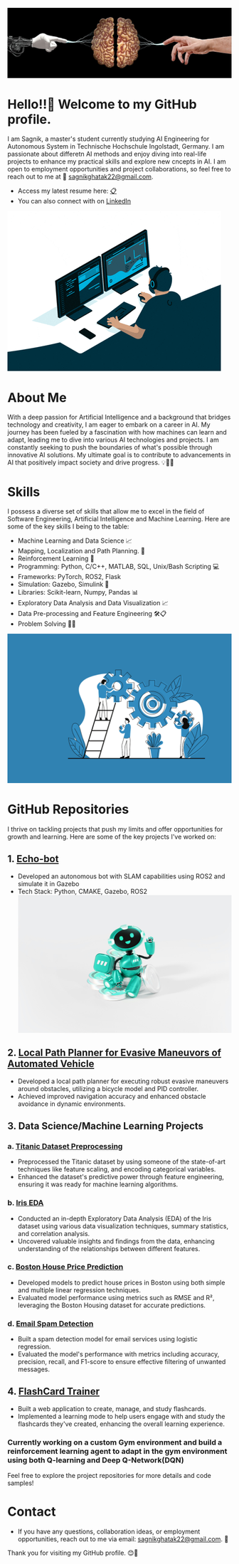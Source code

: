 ![Screenshot](brain.jpg)

# Hello!!👋 Welcome to my GitHub profile. 


   I am Sagnik, a master's student currently studying AI Engineering for Autonomous System in Technische Hochschule Ingolstadt, Germany. I am passionate about differetn AI methods and enjoy diving into real-life projects to enhance my practical skills and explore new cncepts in AI. I am open to employment opportunities and project collaborations, so feel free to reach out to me at 📧 sagnikghatak22@gmail.com.
   - Access my latest resume here: [📋](Resume_Sagnik_.pdf)
   - You can also connect with on [LinkedIn](https://www.linkedin.com/in/sghatak5/)

![](giphy.gif)

# About Me

With a deep passion for Artificial Intelligence and a background that bridges technology and creativity, I am eager to embark on a career in AI. My journey has been fueled by a fascination with how machines can learn and adapt, leading me to dive into various AI technologies and projects. I am constantly seeking to push the boundaries of what's possible through innovative AI solutions. My ultimate goal is to contribute to advancements in AI that positively impact society and drive progress. 💡🤖🚀

# Skills

I possess a diverse set of skills that allow me to excel in the field of Software Engineering, Artificial Intelligence and Machine Learning. Here are some of the key skills I being to the table:
- Machine Learning and Data Science 📈
- Mapping, Localization and Path Planning. 🤖
- Reinforcement Learning 🧾
- Programming: Python, C/C++, MATLAB, SQL, Unix/Bash Scripting 💻
- Frameworks: PyTorch, ROS2, Flask
- Simulation: Gazebo, Simulink 🚀
- Libraries: Scikit-learn, Numpy, Pandas 📊
- Exploratory Data Analysis and Data Visualization 📈
- Data Pre-processing and Feature Engineering 🛠️📋
- Problem Solving 🧩💡


![Screenshot](working-6614261_1280.png)

# GitHub Repositories

I thrive on tackling projects that push my limits and offer opportunities for growth and learning. Here are some of the key projects I've worked on:

## 1. [Echo-bot](https://github.com/sghatak5/echo-bot)
- Developed an autonomous bot with SLAM capabilities using ROS2 and simulate it in Gazebo
- Tech Stack: Python, CMAKE, Gazebo, ROS2
![Screenshot](ant-rozetsky-Ns79tUYyVQQ-unsplash.jpg)

## 2. [Local Path Planner for Evasive Maneuvors of Automated Vehicle](https://github.com/sghatak5/Local-Path-Planner-for-Evasive-Maneuvors-of-Automated-Vehicle)
- Developed a local path planner for executing robust evasive maneuvers around obstacles, utilizing a bicycle model and PID controller.
- Achieved improved navigation accuracy and enhanced obstacle avoidance in dynamic environments.

## 3. Data Science/Machine Learning Projects

### a. [Titanic Dataset Preprocessing](https://github.com/sghatak5/Titanic-Dataset-PreProcessing)
- Preprocessed the Titanic dataset by using someone of the state-of-art techniques like feature scaling, and encoding categorical variables.
- Enhanced the dataset's predictive power through feature engineering, ensuring it was ready for machine learning algorithms.

### b. [Iris EDA](https://github.com/sghatak5/iris-eda)
- Conducted an in-depth Exploratory Data Analysis (EDA) of the Iris dataset using various data visualization techniques, summary statistics, and correlation analysis.
- Uncovered valuable insights and findings from the data, enhancing understanding of the relationships between different features.

### c. [Boston House Price Prediction](https://github.com/sghatak5/Boston-housing-price-prediction-linear-regression)
- Developed models to predict house prices in Boston using both simple and multiple linear regression techniques.
- Evaluated model performance using metrics such as RMSE and R², leveraging the Boston Housing dataset for accurate predictions.

### d. [Email Spam Detection](https://github.com/sghatak5/Email-Spam-Detection)
- Built a spam detection model for email services using logistic regression.
- Evaluated the model's performance with metrics including accuracy, precision, recall, and F1-score to ensure effective filtering of unwanted messages.

## 4. [FlashCard Trainer](https://github.com/sghatak5/FlashCard-Trainer)
- Built a web application to create, manage, and study flashcards. 
- Implemented a learning mode to help users engage with and study the flashcards they've created, enhancing the overall learning experience.




### Currently working on a custom Gym environment and build a reinforcement learning agent to adapt in the gym environment using both Q-learning and Deep Q-Network(DQN)

Feel free to explore the project repositories for more details and code samples!

# Contact
   - If you have any questions, collaboration ideas, or employment opportunities,  reach out to me via email: sagnikghatak22@gmail.com. 📧

Thank you for visiting my GitHub profile.  😊🎉